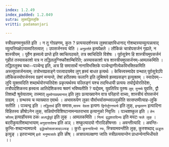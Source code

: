 ```yaml
---
index: 1.2.49
index_padded: 1.2.049
sutra: लुक्तद्धितलुकि
vritti: padamanjari

---
```

स्त्रीग्रहणमनुवर्तते इति । न तु गोग्रहणम्, कुतः ? प्रत्ययादर्शनस्य लुक्सञ्ज्ञाविधानाद् गोशब्दस्याव्युत्पन्नत्वाद् व्युत्पत्तिपक्षेऽप्यस्वरितत्वात् । उपसर्जनस्य चेति । `अनुवर्त्तते` इत्यपेक्षते । लौकिकं चात्रोपसर्जनं गृह्यते, न शास्त्रीयम् । पूर्वेण ह्रस्वत्वे प्राप्ते इति क्वचित्पठ्यते, तत्र क्वचिदिति विशेषः । पूर्वसूत्रेण हि शास्त्रीयमुपसर्जनं गृहीतं तस्यावकाशो यत्र न तद्धितलुग्निष्कौशाम्बिरिति; अस्यावकाशो यत्र शास्त्रीयमुपसर्जनम्-आमलकमिति । तद्धितलुक्च यथा--पञ्चेन्द्र इति, अत्र हि समासार्थे नानाविभक्तिके पञ्चेन्द्राणीत्येकविभक्तिकमिति अस्त्युपसर्जनत्वम्; तत्रोभयप्रसङ्गे परत्वादयमेव लुग् ह्रस्वं बाधत इत्यर्थः ।
केचित्त्वस्मादेव ग्रन्थात् पूर्वसूत्रेऽपि लौकिकस्योपर्जनस्य ग्रहणं मन्यन्ते, तेषां हरीतक्यः फलानि इति लुब्विषये ह्रस्वप्रसङ्ग इत्युक्तम् । स्यादेवम्--लुपि युक्तवदिति शब्दार्थयोरप्यतिदेशः प्रकृत्यर्थस्य यल्लिङ्गं यश्च तदभिधायी प्रत्ययः तयोर्द्वयोरतिदेशः, तत्रौपदेशिकस्य ह्रस्वत्व आतिदेशिकस्य श्रवणं भविष्यतीति ? यद्येवम्, युवतिरिव पुरुषः `लुम् मुनष्ये` युवतिः, द्वौ तिशब्दौ श्रूयेयाताम्; तस्मात् `लुब्योगाप्रख्यानात्` इति लुपः प्रत्याख्यानेन वात्र परिहारो वाच्यः, शास्त्रीयं वोपसर्जनं ग्राह्यम् । ग्रन्थस्य च व्याख्यात एवार्थः ।
अभावरूपेण लुका पौर्वाभर्यासम्भवाल्लुकीति सत्सप्तमीत्याह-लुकि सतीति । पञ्चन्द्र इति । `तद्धितार्थ` इति समासः,`सास्य देवता` इत्यणः `द्विगोर्लुगनपत्ये` इति लुक्, `इन्द्रवरुण` इत्यादिना विहितस्य ङीषोऽनेन लुक्, सन्नियोगविशिष्टानामन्यतराभाव इत्यानुको निवृत्तिः । पञ्चशष्कुल इति । `तेन क्रीतम्` इत्यार्हीयस्य ठकः `अध्यर्द्धपूर्व` इति लुक् । आमलकमिति । `नित्यं वृद्धशरादिभ्यः` इति मयटः `फले लुक्` । बदरीकुवलीशब्दाभायाम् `अनुदात्तादेश्च` इति अञ् । शष्कुल्यादयो गौरादिङीषन्ताः ।
अवन्तीत्यादि । अवन्ति-कुन्ति-शब्दाभ्यामपत्ये ` वृद्धेत्कोसलाजादाञ़्ञ्यङ्` । कुरोः `कुरुनादिभ्यो ण्यः`, स्त्रियामवन्तीति लुक्, कुरुशब्दाद् `ऊङुतः` इत्युङ् । इतराभ्याम् `इतो मनुष्यजातेः` इति ङीष् । अत्रापत्यलक्षणा जातिः स्त्रीप्रत्ययान्तेन प्राधान्येनाभिधीयते ।।
